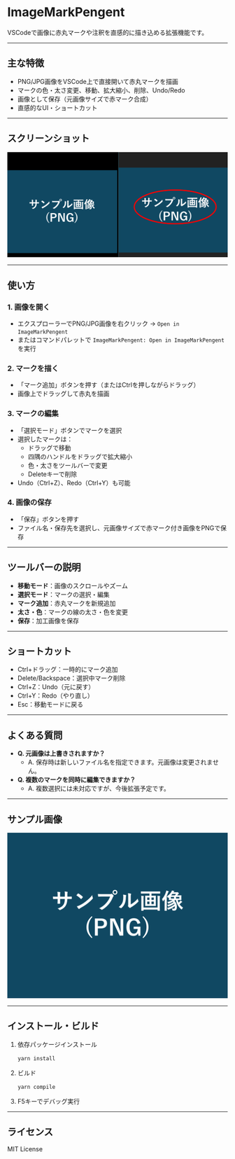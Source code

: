 # ImageMarkPengent

VSCodeで画像に赤丸マークや注釈を直感的に描き込める拡張機能です。

---

## 主な特徴

- PNG/JPG画像をVSCode上で直接開いて赤丸マークを描画
- マークの色・太さ変更、移動、拡大縮小、削除、Undo/Redo
- 画像として保存（元画像サイズで赤マーク合成）
- 直感的なUI・ショートカット

---

## スクリーンショット

![トップ画面](readme/images/top.png)

---

## 使い方

### 1. 画像を開く
- エクスプローラーでPNG/JPG画像を右クリック → `Open in ImageMarkPengent`
- またはコマンドパレットで `ImageMarkPengent: Open in ImageMarkPengent` を実行

### 2. マークを描く
- 「マーク追加」ボタンを押す（またはCtrlを押しながらドラッグ）
- 画像上でドラッグして赤丸を描画

### 3. マークの編集
- 「選択モード」ボタンでマークを選択
- 選択したマークは：
    - ドラッグで移動
    - 四隅のハンドルをドラッグで拡大縮小
    - 色・太さをツールバーで変更
    - Deleteキーで削除
- Undo（Ctrl+Z）、Redo（Ctrl+Y）も可能

### 4. 画像の保存
- 「保存」ボタンを押す
- ファイル名・保存先を選択し、元画像サイズで赤マーク付き画像をPNGで保存

---

## ツールバーの説明

- **移動モード**：画像のスクロールやズーム
- **選択モード**：マークの選択・編集
- **マーク追加**：赤丸マークを新規追加
- **太さ・色**：マークの線の太さ・色を変更
- **保存**：加工画像を保存

---

## ショートカット

- Ctrl+ドラッグ：一時的にマーク追加
- Delete/Backspace：選択中マーク削除
- Ctrl+Z：Undo（元に戻す）
- Ctrl+Y：Redo（やり直し）
- Esc：移動モードに戻る

---

## よくある質問

- **Q. 元画像は上書きされますか？**
  - A. 保存時は新しいファイル名を指定できます。元画像は変更されません。
- **Q. 複数のマークを同時に編集できますか？**
  - A. 複数選択には未対応ですが、今後拡張予定です。

---

## サンプル画像

![サンプル画像](examples/sample_640x480.png)

---

## インストール・ビルド

1. 依存パッケージインストール
   ```sh
   yarn install
   ```
2. ビルド
   ```sh
   yarn compile
   ```
3. F5キーでデバッグ実行

---

## ライセンス
MIT License
